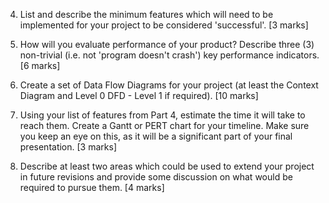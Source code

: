 4. List and describe the minimum features which will need to be implemented for your project to be considered 'successful'. [3 marks]

5. How will you evaluate performance of your product? Describe three (3) non-trivial (i.e. not 'program doesn't crash') key performance indicators. [6 marks]

6. Create a set of Data Flow Diagrams for your project (at least the Context Diagram and Level 0 DFD - Level 1 if required). [10 marks]

7. Using your list of features from Part 4, estimate the time it will take to reach them. Create a Gantt or PERT chart for your timeline. Make sure you keep an eye on this, as it will be a significant part of your final presentation. [3 marks]

8. Describe at least two areas which could be used to extend your project in future revisions and provide some discussion on what would be required to pursue them. [4 marks]